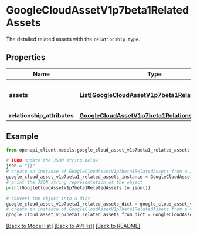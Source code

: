 # GoogleCloudAssetV1p7beta1RelatedAssets

The detailed related assets with the `relationship_type`.

## Properties

Name | Type | Description | Notes
------------ | ------------- | ------------- | -------------
**assets** | [**List[GoogleCloudAssetV1p7beta1RelatedAsset]**](GoogleCloudAssetV1p7beta1RelatedAsset.md) | The peer resources of the relationship. | [optional] 
**relationship_attributes** | [**GoogleCloudAssetV1p7beta1RelationshipAttributes**](GoogleCloudAssetV1p7beta1RelationshipAttributes.md) |  | [optional] 

## Example

```python
from openapi_client.models.google_cloud_asset_v1p7beta1_related_assets import GoogleCloudAssetV1p7beta1RelatedAssets

# TODO update the JSON string below
json = "{}"
# create an instance of GoogleCloudAssetV1p7beta1RelatedAssets from a JSON string
google_cloud_asset_v1p7beta1_related_assets_instance = GoogleCloudAssetV1p7beta1RelatedAssets.from_json(json)
# print the JSON string representation of the object
print(GoogleCloudAssetV1p7beta1RelatedAssets.to_json())

# convert the object into a dict
google_cloud_asset_v1p7beta1_related_assets_dict = google_cloud_asset_v1p7beta1_related_assets_instance.to_dict()
# create an instance of GoogleCloudAssetV1p7beta1RelatedAssets from a dict
google_cloud_asset_v1p7beta1_related_assets_from_dict = GoogleCloudAssetV1p7beta1RelatedAssets.from_dict(google_cloud_asset_v1p7beta1_related_assets_dict)
```
[[Back to Model list]](../README.md#documentation-for-models) [[Back to API list]](../README.md#documentation-for-api-endpoints) [[Back to README]](../README.md)


